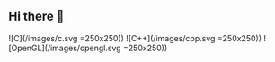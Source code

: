 ## Hi there 👋

![C](/images/c.svg =250x250))
![C++](/images/cpp.svg =250x250))
![OpenGL](/images/opengl.svg =250x250))
